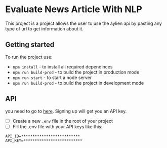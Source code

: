 # Evaluate News Article With NLP

This project is a project allows the user to use the aylien api by pasting any type of url to get information about it.

## Getting started

To run the project use:

- `npm install` - to install all required dependinces
- `npm run build-prod` - to build the project in production mode
- `npm run start` - to start a node server
- `npm run build-prod` - to build the project in development mode

## API

you need to go to [here](https://developer.aylien.com/signup). Signing up will get you an API key.
- [ ] Create a new ```.env``` file in the root of your project
- [ ] Fill the .env file with your API keys like this:
```
API_ID=**************************
API_KEY=**************************
```
